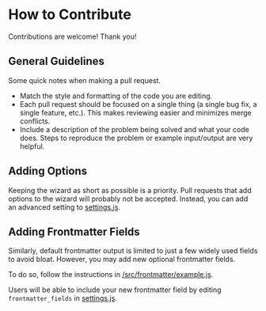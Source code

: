 # How to Contribute

Contributions are welcome! Thank you!

## General Guidelines

Some quick notes when making a pull request.

- Match the style and formatting of the code you are editing.
- Each pull request should be focused on a single thing (a single bug fix, a single feature, etc.). This makes reviewing easier and minimizes merge conflicts.
- Include a description of the problem being solved and what your code does. Steps to reproduce the problem or example input/output are very helpful.

## Adding Options

Keeping the wizard as short as possible is a priority. Pull requests that add options to the wizard will probably not be accepted. Instead, you can add an advanced setting to [settings.js](https://github.com/lonekorean/wordpress-export-to-markdown/blob/master/src/settings.js).

## Adding Frontmatter Fields

Similarly, default frontmatter output is limited to just a few widely used fields to avoid bloat. However, you may add new optional frontmatter fields.

To do so, follow the instructions in [/src/frontmatter/example.js](https://github.com/lonekorean/wordpress-export-to-markdown/tree/master/src/frontmatterexample.js).

Users will be able to include your new frontmatter field by editing `frontmatter_fields` in [settings.js](https://github.com/lonekorean/wordpress-export-to-markdown/blob/master/src/settings.js).
